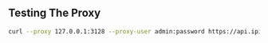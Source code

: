 ## Testing The Proxy
```bash
curl --proxy 127.0.0.1:3128 --proxy-user admin:password https://api.ipify.org?format=json
```
